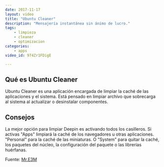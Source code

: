 ```yaml
---
date: 2017-11-17
layout: video
title: "Ubuntu Cleaner"
description: "Mensajería instantánea sin ánimo de lucro."
tags:
    - limpieza
    - cleaner
    - optimizacion
categories:
    - apps
video_id: 974Zr1FDigE

---
```

<!--more-->

## Qué es Ubuntu Cleaner

Ubuntu Cleaner es una aplicación encargada de limpiar la caché de las aplicaciones y el sistema. Está pensado en limpiar archivo que sobrecarga al sistema al actualizar o desinstalar componentes.

## Consejos

La mejor opción para limpiar Deepin es activando todos los casilleros. Si activas "Apps" limpiará la caché de los navegadores u otras aplicaciones. "Personal" para la caché de las miniaturas. O "System" para quitar la caché, los paquetes del núcleo, la configuración del paquete o las librerías huérfanas.


Fuente: [Mr.E3M](https://www.youtube.com/channel/UCz8wSHbknLrl4DA5CIfcRTw)
